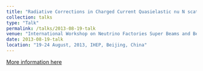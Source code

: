 ```yaml
---
title: "Radiative Corrections in Charged Current Quasielastic nu N scattering"
collection: talks
type: "Talk"
permalink: /talks/2013-08-19-talk
venue: "International Workshop on Neutrino Factories Super Beams and Beta Beams, NUFACT13"
date: 2013-08-19-talk
location: "19-24 August, 2013, IHEP, Beijing, China"
---
```


[More information here](http://nufact2013.ihep.ac.cn/) 
